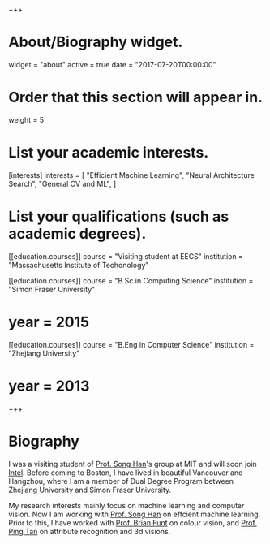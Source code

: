 +++
# About/Biography widget.
widget = "about"
active = true
date = "2017-07-20T00:00:00"

# Order that this section will appear in.
weight = 5

# List your academic interests.
[interests]
  interests = [
    "Efficient Machine Learning",
    "Neural Architecture Search",
    "General CV and ML",
  ]

# List your qualifications (such as academic degrees).
[[education.courses]]
  course = "Visiting student at EECS"
  institution = "Massachusetts Institute of Techonology"
  
[[education.courses]]
  course = "B.Sc in Computing Science"
  institution = "Simon Fraser University"
  # year = 2015

[[education.courses]]
  course = "B.Eng in Computer Science"
  institution = "Zhejiang University"
  # year = 2013

+++

# Biography

 I was a visiting student of [Prof. Song Han](https://songhan.mit.edu/)'s group at MIT and will soon join [Intel](http://intel.com). Before coming to Boston, I have lived in beautiful Vancouver and Hangzhou, where I am a member of Dual Degree Program between Zhejiang University and Simon Fraser University. 
 
 My research interests mainly focus on machine learning and computer vision. Now I am working with [Prof. Song Han](https://songhan.mit.edu/) on effcient machine learning. Prior to this, I have worked with [Prof. Brian Funt](http://www.cs.sfu.ca/~funt/) on colour vision, and [Prof. Ping Tan](https://www.cs.sfu.ca/~pingtan/) on attribute recognition and 3d visions.

<!-- Currently I am applying for Ph.D,  and also actively looking for internship position for 2019. If you are looking for someone who is familiar with deep learning, good at programming and has solid math backgrounds, I think I should be a good candidate. Have look at my [resume](Resume_Ligeng_Zhu_EN.pdf) ? -->
